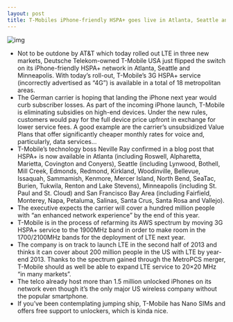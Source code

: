 ```yaml
---
layout: post
title: T-Mobiles iPhone-friendly HSPA+ goes live in Atlanta, Seattle and Minneapolis
---
```

![img](http://media.idownloadblog.com/wp-content/uploads/2012/12/T-Mobile-iPhone-5.jpg)
* Not to be outdone by AT&T which today rolled out LTE in three new markets, Deutsche Telekom-owned T-Mobile USA just flipped the switch on its iPhone-friendly HSPA+ network in Atlanta, Seattle and Minneapolis. With today’s roll-out, T-Mobile’s 3G HSPA+ service (incorrectly advertised as “4G”) is available in a total of 18 metropolitan areas.
* The German carrier is hoping that landing the iPhone next year would curb subscriber losses. As part of the incoming iPhone launch, T-Mobile is eliminating subsidies on high-end devices. Under the new rules, customers would pay for the full device price upfront in exchange for lower service fees. A good example are the carrier’s unsubsidized Value Plans that offer significantly cheaper monthly rates for voice and, particularly, data services…
* T-Mobile’s technology boss Neville Ray confirmed in a blog post that HSPA+ is now available in Atlanta (including Roswell, Alpharetta, Marietta, Covington and Conyers), Seattle (including Lynwood, Bothell, Mill Creek, Edmonds, Redmond, Kirkland, Woodinville, Bellevue, Issaquah, Sammamish, Kenmore, Mercer Island, North Bend, SeaTac, Burien, Tukwila, Renton and Lake Stevens), Minneapolis (including St. Paul and St. Cloud) and San Francisco Bay Area (including Fairfield, Monterey, Napa, Petaluma, Salinas, Santa Crus, Santa Rosa and Vallejo).
* The executive expects the carrier will cover a hundred million people with “an enhanced network experience” by the end of this year.
* T-Mobile is in the process of refarming its AWS spectrum by moving 3G HSPA+ service to the 1900MHz band in order to make room in the 1700/2100MHz bands for the deployment of LTE next year.
* The company is on track to launch LTE in the second half of 2013 and thinks it can cover about 200 million people in the US with LTE by year-end 2013. Thanks to the spectrum gained through the MetroPCS merger, T-Mobile should as well be able to expand LTE service to 20×20 MHz “in many markets”.
* The telco already host more than 1.5 million unlocked iPhones on its network even though it’s the only major US wireless company without the popular smartphone.
* If you’ve been contemplating jumping ship, T-Mobile has Nano SIMs and offers free support to unlockers, which is kinda nice.

